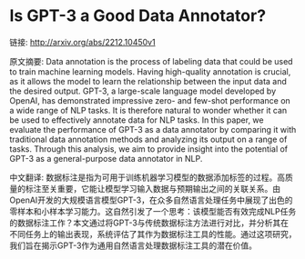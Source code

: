 # Is GPT-3 a Good Data Annotator?

链接: http://arxiv.org/abs/2212.10450v1

原文摘要:
Data annotation is the process of labeling data that could be used to train
machine learning models. Having high-quality annotation is crucial, as it
allows the model to learn the relationship between the input data and the
desired output. GPT-3, a large-scale language model developed by OpenAI, has
demonstrated impressive zero- and few-shot performance on a wide range of NLP
tasks. It is therefore natural to wonder whether it can be used to effectively
annotate data for NLP tasks. In this paper, we evaluate the performance of
GPT-3 as a data annotator by comparing it with traditional data annotation
methods and analyzing its output on a range of tasks. Through this analysis, we
aim to provide insight into the potential of GPT-3 as a general-purpose data
annotator in NLP.

中文翻译:
数据标注是指为可用于训练机器学习模型的数据添加标签的过程。高质量的标注至关重要，它能让模型学习输入数据与预期输出之间的关联关系。由OpenAI开发的大规模语言模型GPT-3，在众多自然语言处理任务中展现了出色的零样本和小样本学习能力。这自然引发了一个思考：该模型能否有效完成NLP任务的数据标注工作？本文通过将GPT-3与传统数据标注方法进行对比，并分析其在不同任务上的输出表现，系统评估了其作为数据标注工具的性能。通过这项研究，我们旨在揭示GPT-3作为通用自然语言处理数据标注工具的潜在价值。
